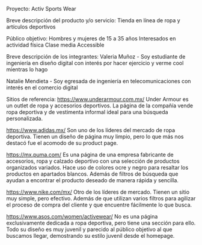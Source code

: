 Proyecto:
Activ Sports Wear

Breve descripción del producto y/o servicio:
Tienda en línea de ropa y artículos deportivos

Público objetivo:
Hombres y mujeres de 15 a 35 años
Interesados en actividad física
Clase media
Accessible

Breve descripción de los integrantes:
Valeria Muñoz - Soy estudiante de ingeniería en diseño digital con interés por hacer ejercicio y verme cool mientras lo hago

Natalie Mendieta - Soy egresada de ingeniería en telecomunicaciones con interés en el comercio digital

Sitios de referencia:
https://www.underarmour.com.mx/
Under Armour es un outlet de ropa y accesorios deportivos. La página de la compañía vende ropa deportiva y de vestimenta informal ideal para una búsqueda personalizada.

https://www.adidas.mx/
Son uno de los líderes del mercado de ropa deportiva. Tienen un diseño de página muy limpio, pero lo que más nos destacó fue el acomodo de su product page.

https://mx.puma.com/
Es una página de una empresa fabricante de accesorios, ropa y calzado deportivo con una selección de productos organizados variados. Hace uso de colores ocre y negro para resaltar los productos en apartados blancos. Además de filtros de búsqueda que ayudan a encontrar el producto deseado de manera rápida y sencilla.

https://www.nike.com/mx/
Otro de los líderes de mercado. Tienen un sitio muy simple, pero efectivo. Además de que utilizan varios filtros para agilizar el proceso de compra del cliente y que encuentre fácilmente lo que busca.

https://www.asos.com/women/activewear/ 
No es una página exclusivamente dedicada a ropa deportiva, pero tiene una sección para ello. Todo su diseño es muy juvenil y parecido al público objetivo al que buscamos llegar, demostrando su estilo juvenil desde el homepage.

